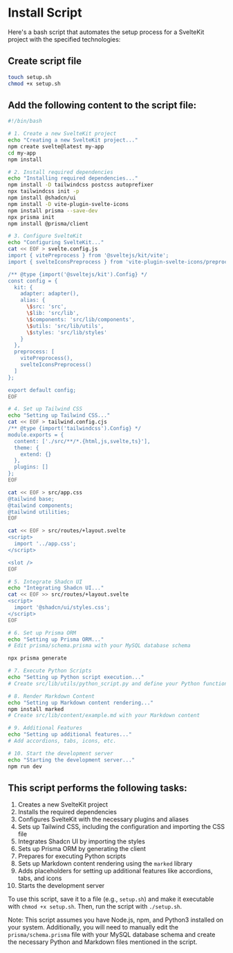 # Install Script

Here's a bash script that automates the setup process for a SvelteKit project with the specified technologies:

## Create script file
```sh
touch setup.sh
chmod +x setup.sh
```

## Add the following content to the script file:
```bash
#!/bin/bash

# 1. Create a new SvelteKit project
echo "Creating a new SvelteKit project..."
npm create svelte@latest my-app
cd my-app
npm install

# 2. Install required dependencies
echo "Installing required dependencies..."
npm install -D tailwindcss postcss autoprefixer
npx tailwindcss init -p
npm install @shadcn/ui
npm install -D vite-plugin-svelte-icons
npm install prisma --save-dev
npx prisma init
npm install @prisma/client

# 3. Configure SvelteKit
echo "Configuring SvelteKit..."
cat << EOF > svelte.config.js
import { vitePreprocess } from '@sveltejs/kit/vite';
import { svelteIconsPreprocess } from 'vite-plugin-svelte-icons/preprocess';

/** @type {import('@sveltejs/kit').Config} */
const config = {
  kit: {
    adapter: adapter(),
    alias: {
      \$src: 'src',
      \$lib: 'src/lib',
      \$components: 'src/lib/components',
      \$utils: 'src/lib/utils',
      \$styles: 'src/lib/styles'
    }
  },
  preprocess: [
    vitePreprocess(),
    svelteIconsPreprocess()
  ]
};

export default config;
EOF

# 4. Set up Tailwind CSS
echo "Setting up Tailwind CSS..."
cat << EOF > tailwind.config.cjs
/** @type {import('tailwindcss').Config} */
module.exports = {
  content: ['./src/**/*.{html,js,svelte,ts}'],
  theme: {
    extend: {}
  },
  plugins: []
};
EOF

cat << EOF > src/app.css
@tailwind base;
@tailwind components;
@tailwind utilities;
EOF

cat << EOF > src/routes/+layout.svelte
<script>
  import '../app.css';
</script>

<slot />
EOF

# 5. Integrate Shadcn UI
echo "Integrating Shadcn UI..."
cat << EOF >> src/routes/+layout.svelte
<script>
  import '@shadcn/ui/styles.css';
</script>
EOF

# 6. Set up Prisma ORM
echo "Setting up Prisma ORM..."
# Edit prisma/schema.prisma with your MySQL database schema

npx prisma generate

# 7. Execute Python Scripts
echo "Setting up Python script execution..."
# Create src/lib/utils/python_script.py and define your Python functionality

# 8. Render Markdown Content
echo "Setting up Markdown content rendering..."
npm install marked
# Create src/lib/content/example.md with your Markdown content

# 9. Additional Features
echo "Setting up additional features..."
# Add accordions, tabs, icons, etc.

# 10. Start the development server
echo "Starting the development server..."
npm run dev
```

## This script performs the following tasks:

1. Creates a new SvelteKit project
2. Installs the required dependencies
3. Configures SvelteKit with the necessary plugins and aliases
4. Sets up Tailwind CSS, including the configuration and importing the CSS file
5. Integrates Shadcn UI by importing the styles
6. Sets up Prisma ORM by generating the client
7. Prepares for executing Python scripts
8. Sets up Markdown content rendering using the `marked` library
9. Adds placeholders for setting up additional features like accordions, tabs, and icons
10. Starts the development server

To use this script, save it to a file (e.g., `setup.sh`) and make it executable with `chmod +x setup.sh`. Then, run the script with `./setup.sh`.

Note: This script assumes you have Node.js, npm, and Python3 installed on your system. Additionally, you will need to manually edit the `prisma/schema.prisma` file with your MySQL database schema and create the necessary Python and Markdown files mentioned in the script.